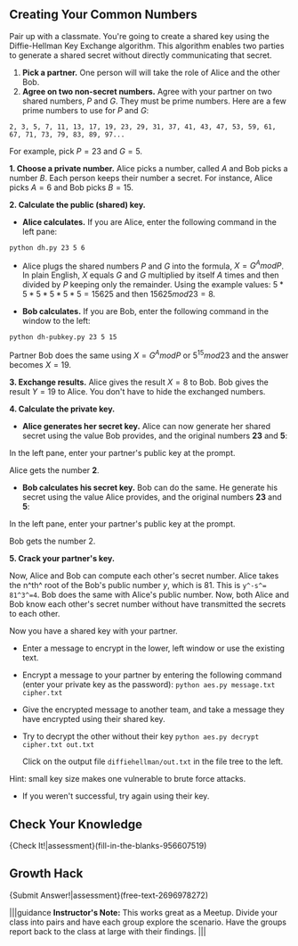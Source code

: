 ## Creating Your Common Numbers

Pair up with a classmate. You're going to create a shared key using the Diffie-Hellman Key Exchange algorithm. This algorithm enables two parties to generate a shared secret without directly communicating that secret. 
    
1. **Pick a partner.** One person will will take the role of Alice and the other Bob.
1. **Agree on two non-secret numbers.** Agree with your partner on two shared numbers, $P$ and $G$.  They must be prime numbers.
  Here are a few prime numbers to use for $P$ and $G$: 
  ```
2, 3, 5, 7, 11, 13, 17, 19, 23, 29, 31, 37, 41, 43, 47, 53, 59, 61, 67, 71, 73, 79, 83, 89, 97...
  ```
  For example, pick $P=23$ and $G=5$.
  
**1. Choose a private number.** Alice picks a number, called $A$ and Bob picks a number $B$. Each person keeps their number a secret. For instance, Alice picks $A=6$ and Bob picks $B=15$.

**2. Calculate the public (shared) key.**
 -  **Alice calculates.** If you are Alice, enter the following command in the left pane:

```python dh.py 23 5 6```

 - Alice plugs the shared numbers $P$ and $G$ into the formula, $X = G^A mod P$. 
 In plain English, $X$ equals $G$ and $G$ multiplied by itself $A$ times and then divided by $P$ keeping only the remainder. Using the example values: $5*5*5*5*5*5 = 15625$ and then $15625  mod  23 = 8$.

 - **Bob calculates.** If you are Bob, enter the following command in the window to the left:

```python dh-pubkey.py 23 5 15```

Partner Bob does the same using $X = G^A mod P$ or $5^{15} mod 23$ and the answer becomes $X=19$.

**3. Exchange results.**  Alice gives the result $X=8$ to Bob. Bob gives the result $Y=19$ to Alice. You don't have to hide the exchanged numbers.

**4. Calculate the private key.**

 - **Alice generates her secret key.** Alice can now generate her shared secret using the value Bob provides, and the original numbers **23** and **5**:

In the left pane, enter your partner's public key at the prompt.

Alice gets the number **2**.

 -  **Bob calculates his secret key.** Bob can do the same. He generate his secret using the value Alice provides, and the original numbers **23** and **5**:

In the left pane, enter your partner's public key at the prompt.

Bob gets the number 2.

**5. Crack your partner's key.**

Now, Alice and Bob can compute each other's secret number.
Alice takes the n^th^ root of the Bob's public number $y$, which is 81. This is ```y^-s^= 81^3^=4```. 
Bob does the same with Alice's  public number. Now, both Alice and Bob know each other's secret number without have transmitted the secrets to each other.
  
Now you have a shared key with your partner.

 - Enter a message to encrypt in the lower, left window or use the existing text.

 - Encrypt a message to your partner by entering the following command (enter your private key as the password):
 ```python aes.py message.txt cipher.txt```
    
 - Give the encrypted message to another team, and take a message they have encrypted using their shared key.
 - Try to decrypt the other without their key
 ```python aes.py decrypt cipher.txt out.txt```
 
    Click on the output file ```diffiehellman/out.txt``` in the file tree to the left.
 
  Hint: small key size makes one vulnerable to brute force attacks.

 - If you weren't successful, try again using their key.

## Check Your Knowledge
{Check It!|assessment}(fill-in-the-blanks-956607519)



## Growth Hack
{Submit Answer!|assessment}(free-text-2696978272)


|||guidance
**Instructor's Note:**  This works great as a Meetup.  Divide your class into pairs and have each group explore the scenario. Have the groups report back to the class at large with their findings.
|||
